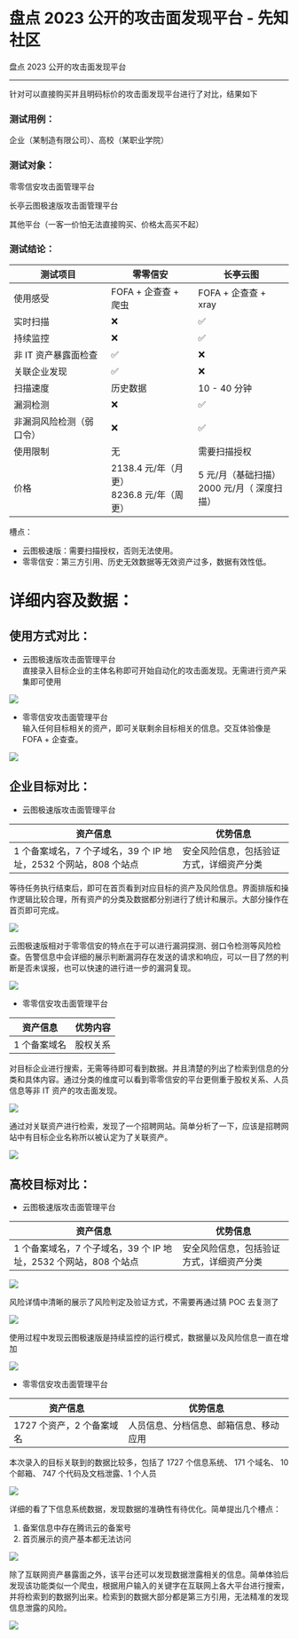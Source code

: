 

# 盘点 2023 公开的攻击面发现平台 - 先知社区

盘点 2023 公开的攻击面发现平台

- - -

针对可以直接购买并且明码标价的攻击面发现平台进行了对比，结果如下

### 测试用例：

企业（某制造有限公司）、高校（某职业学院）

### 测试对象：

零零信安攻击面管理平台

长亭云图极速版攻击面管理平台

其他平台（一客一价怕无法直接购买、价格太高买不起）

### 测试结论：

| 测试项目 | 零零信安 | 长亭云图 |
| --- | --- | --- |
| 使用感受 | FOFA + 企查查 + 爬虫 | FOFA + 企查查 + xray |
| 实时扫描 | ❌   | ✅   |
| 持续监控 | ❌   | ✅   |
| 非 IT 资产暴露面检查 | ✅   | ❌   |
| 关联企业发现 | ✅   | ❌   |
| 扫描速度 | 历史数据 | 10 - 40 分钟 |
| 漏洞检测 | ❌   | ✅   |
| 非漏洞风险检测（弱口令） | ❌   | ✅   |
| 使用限制 | 无   | 需要扫描授权 |
| 价格  | 2138.4 元/年（月更）  <br>8236.8 元/年（周更） | 5 元/月（基础扫描）  <br>2000 元/月（ 深度扫描） |

槽点：

-   云图极速版：需要扫描授权，否则无法使用。
-   零零信安：第三方引用、历史无效数据等无效资产过多，数据有效性低。

# 详细内容及数据：

## 使用方式对比：

-   云图极速版攻击面管理平台  
    直接录入目标企业的主体名称即可开始自动化的攻击面发现。无需进行资产采集即可使用

[![](assets/1703831489-acace55dcbb0cc3ac62520c2636c3a75.png)](https://xzfile.aliyuncs.com/media/upload/picture/20231227174945-445c263e-a49d-1.png)

-   零零信安攻击面管理平台  
    输入任何目标相关的资产，即可关联剩余目标相关的信息。交互体验像是 FOFA + 企查查。

[![](assets/1703831489-1a1ab9e9c02d15882c5cdd9d016a59a7.png)](https://xzfile.aliyuncs.com/media/upload/picture/20231227174946-44a1803a-a49d-1.png)

## 企业目标对比：

-   云图极速版攻击面管理平台

| 资产信息 | 优势信息 |
| --- | --- |
| 1 个备案域名，7 个子域名，39 个 IP 地址，2532 个网站，808 个站点 | 安全风险信息，包括验证方式，详细资产分类 |

等待任务执行结束后，即可在首页看到对应目标的资产及风险信息。界面排版和操作逻辑比较合理，所有资产的分类及数据都分别进行了统计和展示。大部分操作在首页即可完成。

[![](assets/1703831489-fb67a6a1c57bd2b45eff2e0f975eaa4d.png)](https://xzfile.aliyuncs.com/media/upload/picture/20231227174946-44e73a4e-a49d-1.png)

云图极速版相对于零零信安的特点在于可以进行漏洞探测、弱口令检测等风险检查。告警信息中会详细的展示判断漏洞存在发送的请求和响应，可以一目了然的判断是否未误报，也可以快速的进行进一步的漏洞复现。

[![](assets/1703831489-6490f9130c3cd7b5a21f65a49a83583a.png)](https://xzfile.aliyuncs.com/media/upload/picture/20231227174947-45423746-a49d-1.png)

-   零零信安攻击面管理平台

| 资产信息 | 优势内容 |
| --- | --- |
| 1 个备案域名 | 股权关系 |

对目标企业进行搜索，无需等待即可看到数据。并且清楚的列出了检索到信息的分类和具体内容。通过分类的维度可以看到零零信安的平台更侧重于股权关系、人员信息等非 IT 资产的攻击面发现。

[![](assets/1703831489-0b5dd1bf378ae1264446ab0678af2f7e.png)](https://xzfile.aliyuncs.com/media/upload/picture/20231227174947-458b4f94-a49d-1.png)

通过对关联资产进行检索，发现了一个招聘网站。简单分析了一下，应该是招聘网站中有目标企业名称所以被认定为了关联资产。

[![](assets/1703831489-19a0d86199714bb7dab8987ec62606a1.png)](https://xzfile.aliyuncs.com/media/upload/picture/20231227201002-dcc5714c-a4b0-1.png)

## 高校目标对比：

-   云图极速版攻击面管理平台

| 资产信息 | 优势信息 |
| --- | --- |
| 1 个备案域名，7 个子域名，39 个 IP 地址，2532 个网站，808 个站点 | 安全风险信息，包括验证方式，详细资产分类 |

[![](assets/1703831489-2092c43e2f34d5e675a93ea8528b5e0d.png)](https://xzfile.aliyuncs.com/media/upload/picture/20231227174948-461eb644-a49d-1.png)

风险详情中清晰的展示了风险判定及验证方式，不需要再通过猜 POC 去复测了

[![](assets/1703831489-87cb4098754b55b78c31ca2bb5d2e2a6.png)](https://xzfile.aliyuncs.com/media/upload/picture/20231227174949-467016ba-a49d-1.png)

使用过程中发现云图极速版是持续监控的运行模式，数据量以及风险信息一直在增加

[![](assets/1703831489-3f18d37621c7d514ee52b63fa083ed45.png)](https://xzfile.aliyuncs.com/media/upload/picture/20231227174949-46c10f5c-a49d-1.png)

-   零零信安攻击面管理平台

| 资产信息 | 优势信息 |
| --- | --- |
| 1727 个资产，2 个备案域名 | 人员信息、分档信息、邮箱信息、移动应用 |

本次录入的目标关联到的数据比较多，包括了 1727 个信息系统、 171 个域名、 10 个邮箱、 747 个代码及文档泄露、1 个人员

[![](assets/1703831489-2656ab387a836d094f9e0097477411c5.png)](https://xzfile.aliyuncs.com/media/upload/picture/20231227174950-470f4f6e-a49d-1.png)

详细的看了下信息系统数据，发现数据的准确性有待优化。简单提出几个槽点：

1.  备案信息中存在腾讯云的备案号
2.  首页展示的资产基本都无法访问

[![](assets/1703831489-5133d03a19a6317ad77fe891f05b2e9f.png)](https://xzfile.aliyuncs.com/media/upload/picture/20231227174951-476b1380-a49d-1.png)

除了互联网资产暴露面之外，该平台还可以发现数据泄露相关的信息。简单体验后发现该功能类似一个爬虫，根据用户输入的关键字在互联网上各大平台进行搜索，并将检索到的数据列出来。检索到的数据大部分都是第三方引用，无法精准的发现信息泄露的风险。

[![](assets/1703831489-58d9ec76ae28b93053ca00f3aefdc5c6.png)](https://xzfile.aliyuncs.com/media/upload/picture/20231227174951-47b7ea2a-a49d-1.png)
